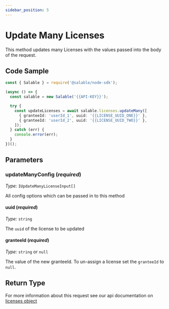 ```yaml
---
sidebar_position: 5
---
```


# Update Many Licenses

This method updates many Licenses with the values passed into the body of the request.

## Code Sample

```typescript
const { Salable } = require('@salable/node-sdk');

(async () => {
  const salable = new Salable('{{API-KEY}}');

  try {
    const updateLicenses = await salable.licenses.updateMany([
      { granteeId: 'userId_1', uuid: '{{LICENSE_UUID_ONE}}' },
      { granteeId: 'userId_2', uuid: '{{LICENSE_UUID_TWO}}' },
    ]);
  } catch (err) {
    console.error(err);
  }
})();
```

## Parameters

### updateManyConfig (_required_)

_Type:_ `IUpdateManyLicenseInput[]`

All config options which can be passed in to this method

#### uuid (_required_)

_Type:_ `string`

The `uuid` of the license to be updated

#### granteeId (_required_)

_Type:_ `string` or `null`

The value of the new granteeId. To un-assign a license set the `granteeId` to `null`.

## Return Type

For more information about this request see our api documentation on [licenses object](https://docs.salable.app/api#tag/Licenses/operation/getLicenseByUuid)
